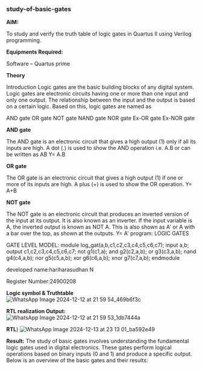### study-of-basic-gates

**AIM:** 

To study and verify the truth table of logic gates in Quartus II using Verilog programming.

**Equipments Required:**

Software – Quartus prime 

**Theory**

Introduction Logic gates are the basic building blocks of any digital system. Logic gates are electronic circuits having one or more than one input and only one output. The relationship between the input and the output is based on a certain logic. Based on this, logic gates are named as

AND gate OR gate NOT gate NAND gate NOR gate Ex-OR gate Ex-NOR gate

**AND gate**

The AND gate is an electronic circuit that gives a high output (1) only if all its inputs are high. A dot (.) is used to show the AND operation i.e. A.B or can be written as AB
Y= A.B

**OR gate** 

The OR gate is an electronic circuit that gives a high output (1) if one or more of its inputs are high. A plus (+) is used to show the OR operation.
Y= A+B

**NOT gate**

The NOT gate is an electronic circuit that produces an inverted version of the input at its output. It is also known as an inverter. If the input variable is A, the inverted output is known as NOT A. This is also shown as A' or A with a bar over the top, as shown at the outputs.
Y= A'
program:
LOGIC GATES

GATE LEVEL MODEL:
module log_gat(a,b,c1,c2,c3,c4,c5,c6,c7);
input a,b;
output c1,c2,c3,c4,c5,c6,c7;
not g1(c1,a);
and g2(c2,a,b);
or g3(c3,a,b);
nand g4(c4,a,b);
nor g5(c5,a,b);
xor g6(c6,a,b);
xnor g7(c7,a,b);
endmodule

developed name:hariharasudhan N

Register Number:24900208
 
**Logic symbol & Truthtable**
![WhatsApp Image 2024-12-12 at 21 59 54_469b6f3c](https://github.com/user-attachments/assets/69e2b30e-7cff-45e0-b44a-e2538e6e885a)

**RTL realization Output:** 
![WhatsApp Image 2024-12-12 at 21 59 53_1db7444a](https://github.com/user-attachments/assets/c09298ae-5839-4c9f-8cd0-7ff8e952750a)

**RTL**)
![WhatsApp Image 2024-12-13 at 23 13 01_ba592e49](https://github.com/user-attachments/assets/0d59ff48-e838-4120-9fe1-77a58dcdc0a4)


**Result:**
The study of basic gates involves understanding the fundamental logic gates used in digital electronics. These gates perform logical operations based on binary inputs (0 and 1) and produce a specific output. Below is an overview of the basic gates and their results:



